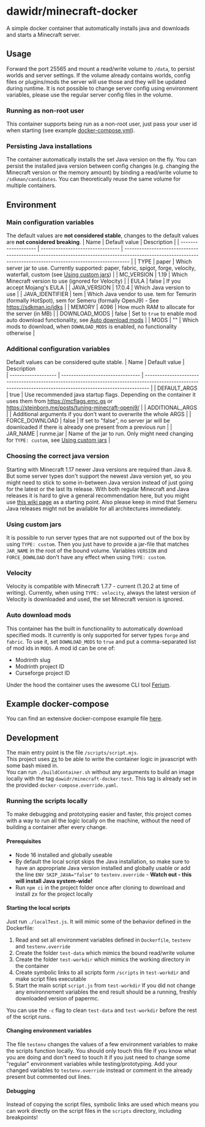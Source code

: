 # dawidr/minecraft-docker
A simple docker container that automatically installs java and downloads and starts a Minecraft server.

## Usage
Forward the port 25565 and mount a read/write volume to `/data`, to persist worlds and server settings. If the volume already contains worlds, config files or plugins/mods the server will use those and they will be updated during runtime. It is not possible to change server config using environment variables, please use the regular server config files in the volume.

### Running as non-root user
This container supports being run as a non-root user, just pass your user id when starting (see example [docker-compose.yml](https://github.com/drusin/minecraft-docker/blob/main/docker-compose.yml)).

### Persisting Java installations
The container automatically installs the set Java version on the fly. You can persist the installed java version between config changes (e.g. changing the Minecraft version or the memory amount) by binding a read/write volume to `/sdkman/candidates`. You can theoretically reuse the same volume for multiple containers.

## Environment
### Main configuration variables
The default values are **not considered stable**, changes to the default values are **not considered breaking**.
| Name                | Default value                    | Description                                                                                                                                                    |
| ------------------- | -------------------------------- | -------------------------------------------------------------------------------------------------------------------------------------------------------------- |
| TYPE                | paper                            | Which server jar to use. Currently supported: paper, fabric, spigot, forge, velocity, waterfall, custom (see [Using custom jars](#using-custom-jars))                    |
| MC_VERSION          | 1.19                             | Which Minecraft version to use (ignored for Velocity)                                                                                                                                 |
| EULA                | false                            | If you accept Mojang's EULA                                                                                                                                    |
| JAVA_VERSION        | 17.0.4                           | Which Java version to use                                                                                                                                      |
| JAVA_IDENTIFIER     | tem                              | Which Java vendor to use. tem for Temurin (formally HotSpot), sem for Semeru (formally OpenJ9) - See https://sdkman.io/jdks                                                                 |
| MEMORY              | 4096                             | How much RAM to allocate for the server (in MB)                                                                                                                |
| DOWNLOAD_MODS       | false                            | Set to `true` to enable mod auto download functionality, see [Auto download mods](#auto-download-mods) |
| MODS                | ""                               | Which mods to download, when `DOWNLOAD_MODS` is enabled, no functionality otherwise |  
### Additional configuration variables
Default values can be considered quite stable.
| Name                | Default value                    | Description                                                                                      
| ------------------- | -------------------------------- | -------------------------------------------------------------------------------------------------------------------------------------------------------------- |
| DEFAULT_ARGS        | true                             | Use recommended java startup flags. Depending on the container it uses them from https://mcflags.emc.gs or https://steinborn.me/posts/tuning-minecraft-openj9/ |
| ADDITIONAL_ARGS     |                                  | Additional arguments if you don't want to overwrite the whole ARGS                                                                                             |
| FORCE_DOWNLOAD      | false                            | If set to "false", no server jar will be downloaded if there is already one present from a previous run                                                        |
| JAR_NAME            | runme.jar                        | Name of the jar to run. Only might need changing for `TYPE: custom`, see [Using custom jars](#using-custom-jars)                                               |

### Choosing the correct java version
Starting with Minecraft 1.17 newer Java versions are required than Java 8. But some server types don't support the newest Java version yet, so you might need to stick to some in-between Java version instead of just going for the latest or the last lts release. With both regular Minecraft and Java releases it is hard to give a general recommendation here, but you might use [this wiki page](https://minecraft.fandom.com/wiki/Tutorials/Update_Java#Why_update?) as a starting point.
Also please keep in mind that Semeru Java releases might not be available for all architectures immediately.

### Using custom jars
It is possible to run server types that are not supported out of the box by using `TYPE: custom`. Then you just have to provide a jar-file that matches `JAR_NAME` in the root of the bound volume.
Variables `VERSION` and `FORCE_DOWNLOAD` don't have any effect when using `TYPE: custom`.

### Velocity
Velocity is compatible with Minecraft 1.7.7 - current (1.20.2 at time of writing). Currently, when using `TYPE: velocity`, always the latest version of Velocity is downloaded and used, the set Minecraft version is ignored.

### Auto download mods
This container has the built in functionaility to automatically download specified mods. It currently is only supported for server types `forge` and `fabric`. To use it, set `DOWNLOAD_MODS` to `true` and put a comma-separated list of mod ids in `MODS`. A mod id can be one of:
* Modrinth slug
* Modrinth project ID
* Curseforge project ID

Under the hood the container uses the awesome CLI tool [Ferium](https://github.com/gorilla-devs/ferium).

## Example docker-compose
You can find an extensive docker-compose example file [here](https://github.com/drusin/minecraft-docker/blob/main/docker-compose.yml).

## Development
The main entry point is the file `/scripts/script.mjs`.  
This project uses [zx](https://github.com/google/zx) to be able to write the container logic in javascript with some bash mixed in.  
You can run `./buildContainer.sh` without any arguments to build an image locally with the tag `dawidr/minecraft-docker:test`. This tag is already set in the provided `docker-compose.override.yaml`.

### Running the scripts locally
To make debugging and prototyping easier and faster, this project comes with a way to run all the logic locally on the machine, without the need of building a container after every change.

#### Prerequisites
* Node 16 installed and globally useable
* By default the local script skips the Java installation, so make sure to have an appropriate Java version installed and globally usable or add the line `ENV SKIP_JAVA="false"` to `testenv.override` - **Watch out - this will install Java system-wide!**
* Run `npm ci` in the project folder once after cloning to download and install zx for the project locally

#### Starting the local scripts
Just run `./localTest.js`. It will mimic some of the behavior defined in the Dockerfile:
1. Read and set all environment variables defined in `Dockerfile`, `testenv` and `testenv.override`
2. Create the folder `test-data` which mimics the bound read/write volume
3. Create the folder `test-workdir` which mimics the working directory in the container
4. Create symbolic links to all scripts form `/scripts` in `test-workdir` and make script files executable
5. Start the main script `script.js` from `test-workdir`
If you did not change any environnement variables the end result should be a running, freshly downloaded version of papermc.

You can use the `-c` flag to clean `test-data` and `test-workdir` before the rest of the script runs.

#### Changing environment variables
The file `testenv` changes the values of a few environment variables to make the scripts function locally. You should only touch this file if you know what you are doing and don't need to touch it if you just need to change some "regular" environment variables while testing/prototyping. Add your changed variables to `testenv.override` instead or comment in the already present but commented out lines.

#### Debugging
Instead of copying the script files, symbolic links are used which means you can work directly on the script files in the `scripts` directory, including breakpoints!
